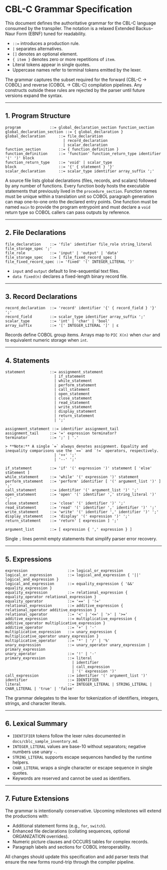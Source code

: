 # CBL-C Grammar Specification

This document defines the authoritative grammar for the CBL-C language consumed by the transpiler.  The notation is a relaxed Extended Backus–Naur Form (EBNF) tuned for readability.

* `::=` introduces a production rule.
* `|` separates alternatives.
* `[]` denotes an optional element.
* `{ item }` denotes zero or more repetitions of `item`.
* Literal tokens appear in single quotes.
* Uppercase names refer to terminal tokens emitted by the lexer.

The grammar captures the subset required for the forward (CBL-C → COBOL) and reverse (COBOL → CBL-C) compilation pipelines.  Any constructs outside these rules are rejected by the parser until future versions expand the syntax.

---

## 1. Program Structure

```
program             ::= global_declaration_section function_section
global_declaration_section ::= { global_declaration }
global_declaration      ::= file_declaration
                          | record_declaration
                          | scalar_declaration
function_section        ::= { function_definition }
function_definition     ::= 'function' function_return_type identifier '(' ')' block
function_return_type    ::= 'void' | scalar_type
block                   ::= '{' { statement } '}'
scalar_declaration      ::= scalar_type identifier array_suffix ';'
```

A source file lists global declarations (files, records, and scalars) followed by any number of functions.  Every function body hosts the executable statements that previously lived in the `procedure_section`.  Function names must be unique within a translation unit so COBOL paragraph generation can map one-to-one onto the declared entry points. One function must be named `main` to provide the program entrypoint and must declare a `void` return type so COBOL callers can pass outputs by reference.

---

## 2. File Declarations

```
file_declaration    ::= 'file' identifier file_role string_literal file_storage_spec ';'
file_role           ::= 'input' | 'output' | 'data'
file_storage_spec   ::= [ file_fixed_record_spec ]
file_fixed_record_spec ::= 'fixed' '(' INTEGER_LITERAL ')'
```

* `input` and `output` default to line-sequential text files.
* `data fixed(n)` declares a fixed-length binary record file.

---

## 3. Record Declarations

```
record_declaration  ::= 'record' identifier '{' { record_field } '}' ';'
record_field        ::= scalar_type identifier array_suffix ';'
scalar_type         ::= 'int' | 'char' | 'bool'
array_suffix        ::= '[' INTEGER_LITERAL ']' | ε
```

Records define COBOL group items.  Arrays map to `PIC X(n)` when `char` and to equivalent numeric storage when `int`.

---

## 4. Statements

```
statement           ::= assignment_statement
                      | if_statement
                      | while_statement
                      | perform_statement
                      | call_statement
                      | open_statement
                      | close_statement
                      | read_statement
                      | write_statement
                      | display_statement
                      | return_statement
                      | ';'

assignment_statement ::= identifier assignment_tail
assignment_tail     ::= '=' expression terminator?
terminator          ::= ';' | '.'

> **Note:** A single `=` always denotes assignment. Equality and inequality comparisons use the `==` and `!=` operators, respectively.
                      | '++' ';'
                      | '--' ';'

if_statement        ::= 'if' '(' expression ')' statement [ 'else' statement ]
while_statement     ::= 'while' '(' expression ')' statement
perform_statement   ::= 'perform' identifier [ '(' argument_list ')' ] ';'
call_statement      ::= identifier '(' argument_list ')' ';'
open_statement      ::= 'open' '(' identifier ',' string_literal ')' ';'
close_statement     ::= 'close' '(' identifier ')' ';'
read_statement      ::= 'read' '(' identifier ',' identifier ')' ';'
write_statement     ::= 'write' '(' identifier ',' identifier ')' ';'
display_statement   ::= 'display' '(' expression ')' ';'
return_statement    ::= 'return' [ expression ] ';'

argument_list       ::= [ expression { ',' expression } ]
```

Single `;` lines permit empty statements that simplify parser error recovery.

---

## 5. Expressions

```
expression                  ::= logical_or_expression
logical_or_expression       ::= logical_and_expression { '||' logical_and_expression }
logical_and_expression      ::= equality_expression { '&&' equality_expression }
equality_expression         ::= relational_expression { equality_operator relational_expression }
equality_operator           ::= '==' | '!='
relational_expression       ::= additive_expression { relational_operator additive_expression }
relational_operator         ::= '<' | '<=' | '>' | '>='
additive_expression         ::= multiplicative_expression { additive_operator multiplicative_expression }
additive_operator           ::= '+' | '-'
multiplicative_expression   ::= unary_expression { multiplicative_operator unary_expression }
multiplicative_operator     ::= '*' | '/' | '%'
unary_expression            ::= unary_operator unary_expression | primary_expression
unary_operator              ::= '!' | '-'
primary_expression          ::= literal
                              | identifier
                              | call_expression
                              | '(' expression ')'
call_expression             ::= identifier '(' argument_list ')'
identifier                  ::= IDENTIFIER
literal                     ::= INTEGER_LITERAL | STRING_LITERAL | CHAR_LITERAL | 'true' | 'false'
```

The grammar delegates to the lexer for tokenization of identifiers, integers, strings, and character literals.

---

## 6. Lexical Summary

* `IDENTIFIER` tokens follow the lexer rules documented in `docs/cblc_sample_inventory.md`.
* `INTEGER_LITERAL` values are base-10 without separators; negative numbers use unary `-`.
* `STRING_LITERAL` supports escape sequences handled by the runtime helpers.
* `CHAR_LITERAL` wraps a single character or escape sequence in single quotes.
* Keywords are reserved and cannot be used as identifiers.

---

## 7. Future Extensions

The grammar is intentionally conservative.  Upcoming milestones will extend the productions with:

* Additional statement forms (e.g., `for`, `switch`).
* Enhanced file declarations (collating sequences, optional ORGANIZATION overrides).
* Numeric picture clauses and OCCURS tables for complex records.
* Paragraph labels and sections for COBOL interoperability.

All changes should update this specification and add parser tests that ensure the new forms round-trip through the compiler pipeline.
